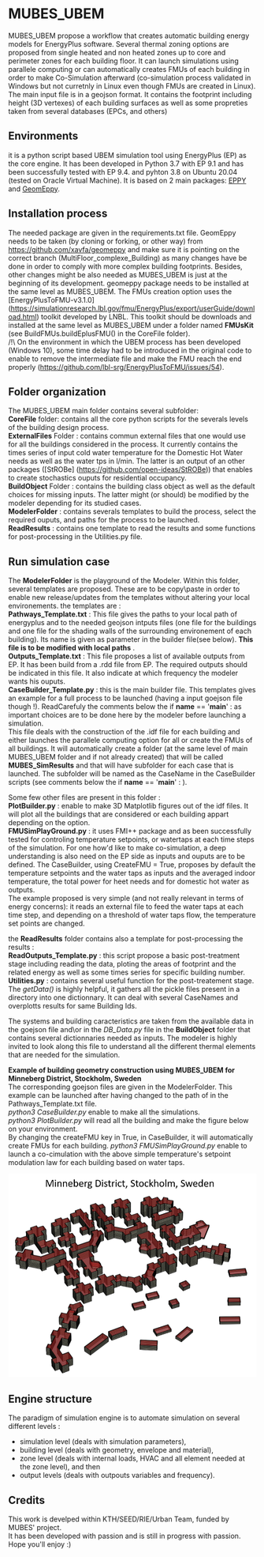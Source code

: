 # MUBES_UBEM
MUBES_UBEM propose a workflow that creates automatic building energy models for EnergyPlus software.
Several thermal zoning options are proposed from single heated and non heated zones up to core and perimeter zones for each building floor.
It can launch simulations using parallele computing or can automatically creates FMUs of each building in order to make Co-Simulation afterward (co-simulation process validated in Windows but not curretnly in Linux even though FMUs are created in Linux).  
The main input file is in a geojson format. It contains the footprint including height (3D vertexes) of each building surfaces as well as some propreties taken from several databases (EPCs, and others)

## Environments
it is a python script based UBEM simulation tool using EnergyPlus (EP) as the core engine.
It has been developed in Python 3.7 with EP 9.1 and has been successfully tested with EP 9.4. and pyhton 3.8 on Ubuntu 20.04 (tested on Oracle Virtual Machine).
It is based on 2 main packages: [EPPY](https://github.com/santoshphilip/eppy) and [GeomEppy](https://github.com/jamiebull1/geomeppy).

## Installation process
The needed package are given in the requirements.txt file.
GeomEppy needs to be taken (by cloning or forking, or other way) from https://github.com/xavfa/geomeppy and make sure it is pointing on the correct branch (MultiFloor_complexe_Building) as many changes have be done in order to comply with more complex building footprints.
Besides, other changes might be also needed as MUBES_UBEM is just at the beginning of its development.
geomeppy package needs to be installed at the same level as MUBES_UBEM.
The FMUs creation option uses the [EnergyPlusToFMU-v3.1.0] (https://simulationresearch.lbl.gov/fmu/EnergyPlus/export/userGuide/download.html) toolkit developed by LNBL. This toolkit should be downloads and installed at the same level as MUBES_UBEM under a folder named __FMUsKit__ (see BuildFMUs.buildEplusFMU() in the CoreFile folder).  
/!\ On the environment in which the UBEM process has been developed (Windows 10), some time delay had to be introduced in the original code to enable to remove the intermediate file and make the FMU reach the end properly (https://github.com/lbl-srg/EnergyPlusToFMU/issues/54).  
  

## Folder organization
The MUBES_UBEM main folder contains several subfolder:  
__CoreFile__ folder: contains all the core python scripts for the severals levels of the building design process.  
__ExternalFiles__ Folder : contains commun external files that one would use for all the buildings considered in the process. It currently contains the times series of input cold water temperature for the Domestic Hot Water needs as well as the water tps in l/min. The latter is an output of an other packages ([StROBe] (https://github.com/open-ideas/StROBe)) that enables to create stochastics ouputs for residential occupancy.    
__BuildObject__ Folder : contains the building class object as well as the default choices for missing inputs. The latter might (or should) be modified by the modeler depending for its studied cases.  
__ModelerFolder__ : contains severals templates to build the process, select the required ouputs, and paths for the process to be launched.  
__ReadResults__ : contains one template to read the results and some functions for post-processing in the Utilities.py file.  

## Run simulation case
The __ModelerFolder__ is the playground of the Modeler. Within this folder, several templates are proposed. These are to be copy\paste in order to enable new release/updates from the templates without altering your local environements.
the templates are :  
__Pathways_Template.txt__ : This file gives the paths to your local path of energyplus and to the needed geojson intputs files (one file for the buildings and one file for the shading walls of the surrounding environement of each building). Its name is given as parameter in the builder file(see below). **This file is to be modified with local paths** .      
__Outputs_Template.txt__ : This file proposes a list of available outputs from EP. It has been build from a .rdd file from EP. The required outputs should be indicated in this file. It also indicate at which frequency the modeler wants his ouputs.  
__CaseBuilder_Template.py__ : this is the main builder file. This templates gives an example for a full process to be launched (having a input goejson file though !). ReadCarefuly the comments below the if __name__ == '__main__' : as important choices are to be done here by the modeler before launching a simulation.  
This file deals with the construction of the .idf file for each building and either launches the parallele computing option for all or create the FMUs of all buildings. It will automatically create a folder (at the same level of main MUBES_UBEM folder and if not already created) that will be called __MUBES_SimResults__ and that will have subfolder for each case that is launched. The subfolder will be named as the CaseName in the CaseBuilder scripts (see comments below the if __name__ == '__main__' : ).  

Some few other files are present in this folder :  
__PlotBuilder.py__ : enable to make 3D Matplotlib figures out of the idf files. It will plot all the buildings that are considered or each building appart depending on the option.  
__FMUSimPlayGround.py__ : it uses FMI++ package and as been successfully tested for controling temperature setpoints, or watertaps at each time steps of the simulation. For one how'd like to make co-simulation, a deep understanding is also need on the EP side as inputs and ouputs are to be defined. The CaseBuilder, using CreateFMU = True, proposes by default the temperature setpoints and the water taps as inputs and the averaged indoor temperature, the total power for heet needs and for domestic hot water as outputs.  
The example proposed is very simple (and not really relevant in terms of energy concerns): it reads an external file to feed the water taps at each time step, and depending on a threshold of water taps flow, the temperature set points are changed.
  
the __ReadResults__ folder contains also a template for post-processing the results :  
__ReadOutputs_Template.py__ : this script propose a basic post-treatment stage including reading the data, ploting the areas of footprint and the related energy as well as some times series for specific building number.  
__Utilities.py__ : contains several useful function for the post-treatement stage. The _getData()_ is highly helpful, it gathers all the pickle files present in a directory into one dictionnary. It can deal with several CaseNames and overplotts results for same Building Ids.    
  
The systems and building caracteristics are taken from the available data in the goejson file and\or in the _DB_Data.py_ file in the __BuildObject__ folder that contains several dictionnaries needed as inputs. The modeler is highly invited to look along this file to understand all the different thermal elements that are needed for the simulation.  

**Example of building geometry construction using MUBES_UBEM for Minneberg District, Stockholm, Sweden**  
The corresponding goejson files are given in the ModelerFolder. This example can be launched after having changed to the path of in the Pathways_Template.txt file.  
_python3_ _CaseBuilder.py_ enable to make all the simulations.  
_python3_ _PlotBuilder.py_ will read all the building and make the figure below on your environment.  
By changing the createFMU key in True, in CaseBuilder, it will automatically create FMUs for each building.
*python3 FMUSimPlayGround.py* enable to launch a co-cimulation with the above simple temperature's setpoint modulation law for each building based on water taps.  

![Minneberg](Minneberg.png)

## Engine structure
The paradigm of simulation engine is to automate simulation on several different levels :
- simulation level (deals with simulation parameters),
- building level (deals with geometry, envelope and material),
- zone level (deals with internal loads, HVAC and all element needed at the zone level), and then 
- output levels (deals with outpouts variables and frequency).

## Credits
This work is develped within KTH/SEED/RIE/Urban Team, funded by MUBES' project.  
It has been developed with passion and is still in progress with passion.  
Hope you'll enjoy :)

